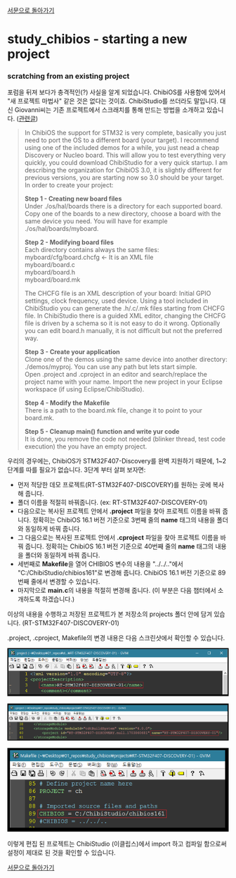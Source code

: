 [서문으로 돌아가기](README.md#howwhat---어떻게-무엇을-개발하고-공유할까)
  
# study_chibios - starting a new project

### scratching from an existing project
  
포럼을 뒤져 보다가 충격적인(?) 사실을 알게 되었습니다. ChibiOS를 사용함에 있어서 "새 프로젝트 마법사" 같은 것은 없다는 것이죠. ChibiStudio를 쓰더라도 말입니다. 대신 Giovanni씨는 기존 프로젝트에서 스크래치를 통해 만드는 방법을 소개하고 있습니다. ([관련글](http://www.chibios.com/forum/viewtopic.php?t=2655#p21120))
  
> In ChibiOS the support for STM32 is very complete, basically you just need to port the OS to a different board (your target). I recommend using one of the included demos for a while, you just nead a cheap Discovery or Nucleo board. This will allow you to test everything very quickly, you could download ChibiStudio for a very quick startup. I am describing the organization for ChibiOS 3.0, it is slightly different for previous versions, you are starting now so 3.0 should be your target. In order to create your project:  
>  
> **Step 1 - Creating new board files**  
> Under ./os/hal/boards there is a directory for each supported board. Copy one of the boards to a new directory, choose a board with the same device you need. You will have for example ./os/hal/boards/myboard.  
>  
> **Step 2 - Modifying board files**  
> Each directory contains always the same files:  
> myboard/cfg/board.chcfg <- It is an XML file  
> myboard/board.c  
> myboard/board.h  
> myboard/board.mk  
>  
> The CHCFG file is an XML description of your board: Initial GPIO settings, clock frequency, used device. Using a tool included in ChibiStudio you can generate the .h/.c/.mk files starting from CHCFG file. In ChibiStudio there is a guided XML editor, changing the CHCFG file is driven by a schema so it is not easy to do it wrong. Optionally you can edit board.h manually, it is not difficult but not the preferred way.  
>  
> **Step 3 - Create your application**  
> Clone one of the demos using the same device into another directory: ./demos/myproj. You can use any path but lets start simple.  
> Open .project and .cproject in an editor and search/replace the project name with your name. Import the new project in your Eclipse workspace (if using Eclipse/ChibiStudio).  
>  
> **Step 4 - Modify the Makefile**  
> There is a path to the board.mk file, change it to point to your board.mk.  
>  
> **Step 5 - Cleanup main() function and write yur code**  
> It is done, you remove the code not needed (blinker thread, test code execution) the you have an empty project.  
  

우리의 경우에는, ChibiOS가 STM32F407-Discovery를 완벽 지원하기 때문에, 1~2 단계를 따를 필요가 없습니다. 3단계 부터 살펴 보자면:  

- 먼저 적당한 데모 프로젝트(RT-STM32F407-DISCOVERY)를 원하는 곳에 복사해 줍니다. 
- 폴더 이름을 적절히 바꿔줍니다. (ex: RT-STM32F407-DISCOVERY-01)
- 다음으로는 복사된 프로젝트 안에서 **.project** 파일을 찾아 프로젝트 이름을 바꿔 줍니다. 정확히는 ChibiOS 16.1 버전 기준으로 3번째 줄의 **name** 태그의 내용을 폴더와 동일하게 바꿔 줍니다.  
- 그 다음으로는 복사된 프로젝트 안에서 **.cproject** 파일을 찾아 프로젝트 이름을 바꿔 줍니다. 정확히는 ChibiOS 16.1 버전 기준으로 40번째 줄의 **name** 태그의 내용을 폴더와 동일하게 바꿔 줍니다.  
- 세번째로 **Makefile**을 열어 CHIBIOS 변수의 내용을 "../../.."에서 "C:/ChibiStudio/chibios161"로 변경해 줍니다. ChibiOS 16.1 버전 기준으로 89번째 줄에서 변경할 수 있습니다.  
- 마지막으로 **main.c**의 내용을 적절히 변경해 줍니다. (이 부분은 다음 챕터에서 소개하도록 하겠습니다.)
  
이상의 내용을 수행하고 저장된 프로젝트가 본 저장소의 projects 폴더 안에 담겨 있습니다. (RT-STM32F407-DISCOVERY-01)  

.project, .cproject, Makefile의 변경 내용은 다음 스크린샷에서 확인할 수 있습니다. 

![images/005.png](images/005.png)  
  
![images/006.png](images/006.png)  
  
![images/007.png](images/007.png)  
  
이렇게 편집 된 프로젝트는 ChibiStudio (이클립스)에서 import 하고 컴파일 함으로써 설정이 제대로 된 것을 확인할 수 있습니다.
  

[서문으로 돌아가기](README.md#howwhat---어떻게-무엇을-개발하고-공유할까)
